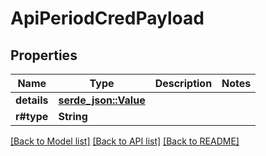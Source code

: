 # ApiPeriodCredPayload

## Properties

Name | Type | Description | Notes
------------ | ------------- | ------------- | -------------
**details** | [**serde_json::Value**](.md) |  | 
**r#type** | **String** |  | 

[[Back to Model list]](../README.md#documentation-for-models) [[Back to API list]](../README.md#documentation-for-api-endpoints) [[Back to README]](../README.md)



